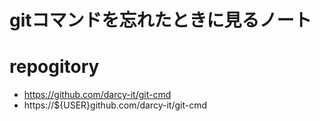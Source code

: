 # gitコマンドを忘れたときに見るノート

# repogitory
* https://github.com/darcy-it/git-cmd
* https://${USER}github.com/darcy-it/git-cmd


